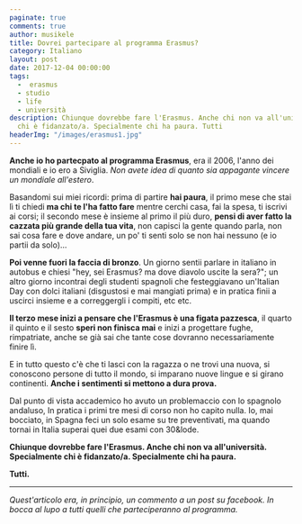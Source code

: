 ```yaml
---
paginate: true
comments: true
author: musikele
title: Dovrei partecipare al programma Erasmus?
category: Italiano
layout: post
date: 2017-12-04 00:00:00
tags:
  -  erasmus
  - studio
  - life
  - università
description: Chiunque dovrebbe fare l'Erasmus. Anche chi non va all'università. Specialmente
  chi è fidanzato/a. Specialmente chi ha paura. Tutti
headerImg: "/images/erasmus1.jpg"
---
```

**Anche io ho partecpato al programma Erasmus**, era il 2006, l'anno dei mondiali e io ero a Siviglia. _Non avete idea di quanto sia appagante vincere un mondiale all'estero_.

Basandomi sui miei ricordi: prima di partire **hai paura**, il primo mese che stai lì ti chiedi **ma chi te l'ha fatto fare** mentre cerchi casa, fai la spesa, ti iscrivi ai corsi; il secondo mese è insieme al primo il più duro, **pensi di aver fatto la cazzata più grande della tua vita**, non capisci la gente quando parla, non sai cosa fare e dove andare, un po' ti senti solo se non hai nessuno (e io partii da solo)...

**Poi venne fuori la faccia di bronzo**. Un giorno sentii parlare in italiano in autobus e chiesi "hey, sei Erasmus? ma dove diavolo uscite la sera?"; un altro giorno incontrai degli studenti spagnoli che festeggiavano un'Italian Day con dolci italiani (disgustosi e mai mangiati prima) e in pratica finii a uscirci insieme e a correggergli i compiti, etc etc.

**Il terzo mese inizi a pensare che l'Erasmus è una figata pazzesca**, il quarto il quinto e il sesto **speri non finisca mai** e inizi a progettare fughe, rimpatriate, anche se già sai che tante cose dovranno necessariamente finire lì.

E in  tutto questo c'è che ti lasci con la ragazza o ne trovi una nuova, si conoscono persone di tutto il mondo, si imparano nuove lingue e si girano continenti. **Anche i sentimenti si mettono a dura prova.**

Dal  punto di vista accademico ho avuto un problemaccio con lo spagnolo andaluso, In pratica i primi tre mesi di corso non ho capito nulla. Io, mai bocciato, in Spagna feci un solo esame su tre preventivati, ma quando tornai in Italia superai quei due esami con 30&lode.

**Chiunque dovrebbe fare l'Erasmus. Anche chi non va all'università. Specialmente chi è fidanzato/a. Specialmente chi ha paura.** 

**Tutti.**

---

_Quest'articolo era, in principio, un commento a un post su facebook. In bocca al lupo a tutti quelli che parteciperanno al programma._ 